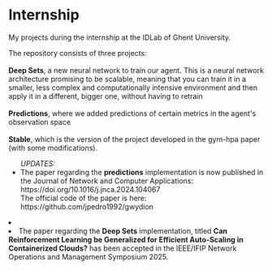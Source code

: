 # Internship
My projects during the internship at the IDLab of Ghent University.

The repository consists of three projects: 
<br><br><b>Deep Sets</b>, a new neural network to train our agent. This is a neural network architecture promising to be scalable, meaning that you can train it in a smaller, less complex and computationally intensive environment and then apply it in a different, bigger one, without having to retrain 
<br><br><b>Predictions</b>,  where we added predictions of certain metrics in the agent's observation space
<br><br><b>Stable</b>, which is the version of the project developed in the gym-hpa paper (with some modifications).

<ul> <i>UPDATES:</i> <li> The paper regarding the <b>predictions</b> implementation is now published in the Journal of Network and Computer Applications: https://doi.org/10.1016/j.jnca.2024.104067
<br> The official code of the paper is here: https://github.com/jpedro1992/gwydion</ul><li>
<li> The paper regarding the <b>Deep Sets</b> implementation, titled <b>Can Reinforcement Learning be Generalized for
Efficient Auto-Scaling in Containerized Clouds?</b> has been accepted in the IEEE/IFIP Network Operations and Management Symposium 2025.</li>
</ul>


